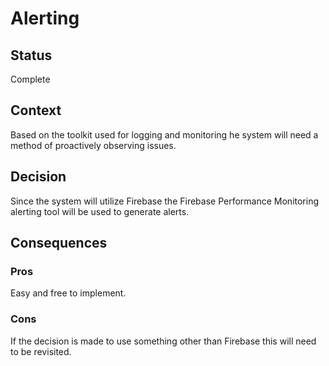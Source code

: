 # Alerting

## Status
Complete

## Context
Based on the toolkit used for logging and monitoring he system will need a method of proactively observing issues.

## Decision
Since the system will utilize Firebase the Firebase Performance Monitoring alerting tool will be used to generate alerts.

## Consequences

### Pros
Easy and free to implement.

### Cons
If the decision is made to use something other than Firebase this will need to be revisited.
